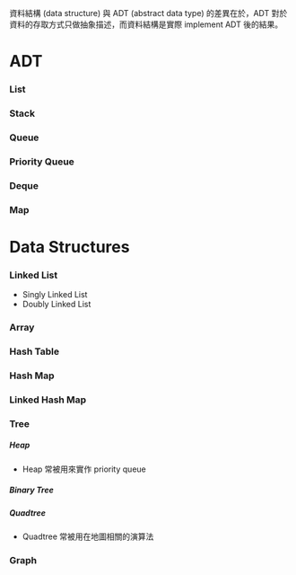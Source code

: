 資料結構 (data structure) 與 ADT (abstract data type) 的差異在於，ADT 對於資料的存取方式只做抽象描述，而資料結構是實際 implement ADT 後的結果。

# ADT

### List

### Stack

### Queue

### Priority Queue

### Deque

### Map

# Data Structures

### Linked List

 - Singly Linked List
 - Doubly Linked List

### Array

### Hash Table

### Hash Map

### Linked Hash Map

### Tree

##### Heap

- Heap 常被用來實作 priority queue

##### Binary Tree

##### Quadtree

- Quadtree 常被用在地圖相關的演算法

### Graph
